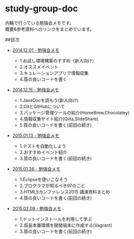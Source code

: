 study-group-doc
===============
内輪で行っている勉強会メモです。  
概要&参考資料へのリンクをまとめています。

##目次
* [2014.12.01 - 勉強会メモ](https://github.com/nesheep5/study-group-doc/blob/master/20141201.md) 
  * 1.お試し環境構築のすすめ（新人向け）
  * 2.オススメイベント
  * 3.キュレーションアプリで情報収集
  * 4.質の良いコードを書く

* [2014.12.15 - 勉強会メモ](https://github.com/nesheep5/study-group-doc/blob/master/20141215.md) 
  * 1.JavaDocを読もう(新人向け)
  * 2.GitとGitHubについて
  * 3.パッケージ管理ツールの紹介(HomeBrew,Chocolatey)
  * 4.情報収集サイト紹介(Qiita,SlideShare)
  * 5.質の良いコードを書く(前回の続き)

* [2015.01.13 - 勉強会メモ](https://github.com/nesheep5/study-group-doc/blob/master/20150113.md)
  * 1.テストを自動化しよう
  * 2.おすすめイベント紹介
  * 3.質の良いコードを書く(前回の続き)
  
* [2015.01.26 - 勉強会メモ](https://github.com/nesheep5/study-group-doc/blob/master/20150126.md)
  * 1.Eclipseを使いこなそう
  * 2.プログラマが知るべき97のこと
  * 3.HTML5カンファレンス2015 講演資料まとめ
  * 4.質の良いコードを書く(前回の続き)

* [2015.02.09 - 勉強会メモ](https://github.com/nesheep5/study-group-doc/blob/master/20150209.md)
  * 1.ドットインストールを利用して学ぶ
  * 2.仮装本番環境を開発端末に作成する(Vagrant)
  * 3.質の良いコードを書く(前回の続き)
